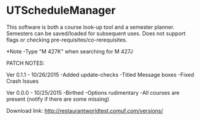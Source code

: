 # UTScheduleManager

This software is both a course look-up tool and a semester planner. Semesters can be saved/loaded for subsequent uses. Does not support flags or checking pre-requisites/co-rerequisites.

*Note
-Type "M 427K" when searching for M 427J

PATCH NOTES:

Ver 0.1.1 - 10/26/2015
-Added update-checks
-Titled Message boxes
-Fixed Crash Issues

Ver 0.0.0 - 10/25/2015
-Birthed
-Options rudimentary
-All courses are present (notify if there are some missing)

Download link: http://restaurantworldtest.comuf.com/versions/
